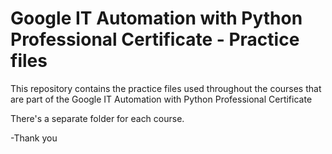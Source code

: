 # Google IT Automation with Python Professional Certificate - Practice files

This repository contains the practice files used throughout the courses that are
part of the Google IT Automation with Python Professional Certificate

There's a separate folder for each course.

-Thank you
